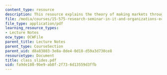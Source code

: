 ```yaml
---
content_type: resource
description: This resource explains the theory of making markets through internet.
file: /media/courses/15-575-research-seminar-in-it-and-organizations-economic-perspectives-spring-2004/fa9de1809be9ab8f2f736d13559d3ffb_class_slides.pdf
file_type: application/pdf
learning_resource_types:
- Lecture Notes
ocw_type: OCWFile
parent_title: Lecture Notes
parent_type: CourseSection
parent_uid: d8a83803-3e8a-8de4-0d18-d59a3d730ce8
resourcetype: Document
title: class_slides.pdf
uid: fa9de180-9be9-ab8f-2f73-6d13559d3ffb
---
```

